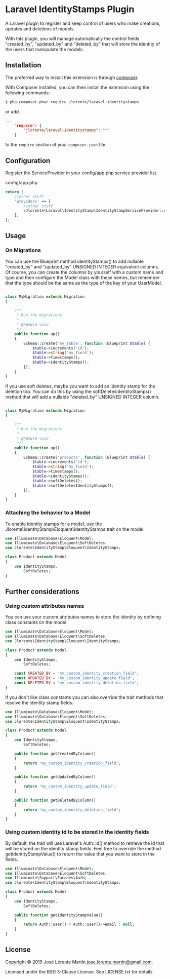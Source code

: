 Laravel IdentityStamps Plugin
=============================
A Laravel plugin to register and keep control of users who make creations, updates and deletions of models.

With this plugin, you will manage automatically the control fields "created_by", "updated_by" and "deleted_by" that 
will store the identity of the users that manipulate the models.

## Installation

The preferred way to install this extension is through [composer](http://getcomposer.org/download/).

With Composer installed, you can then install the extension using the following commands:

```bash
$ php composer.phar require jlorente/laravel-identitystamps
```

or add 

```json
...
    "require": {
        "jlorente/laravel-identitystamps": "*"
    }
```

to the ```require``` section of your `composer.json` file.

## Configuration

Register the ServiceProvider in your config/app.php service provider list.

config/app.php
```php
return [
    //other stuff
    'providers' => [
        //other stuff
        \Jlorente\Laravel\IdentityStamp\IdentityStampServiceProvider::class,
    ];
];
```

## Usage

### On Migrations

You can use the Blueprint method identityStamps() to add nullable "created_by" 
and "updated_by" UNSIGNED INTEGER equivalent columns. Of course, you can create 
the columns by yourself with a custom name and type and then configure the Model 
class with these names, but remember that the type should be the same as the type 
of the key of your UserModel.

```php

class MyMigration extends Migration
{

    /**
     * Run the migrations.
     *
     * @return void
     */
    public function up()
    {
        Schema::create('my_table', function (Blueprint $table) {
            $table->increments('id');
            $table->string('my_field');
            $table->timestamps();
            $table->identityStamps();
        });
    }
}
```

If you use soft deletes, maybe you want to add an identity stamp for the deletion too. 
You can do this by using the softDeletesIdentityStamps() method that will add a 
nullable "deleted_by" UNSIGNED INTEGER column.

```php

class MyMigration extends Migration
{

    /**
     * Run the migrations.
     *
     * @return void
     */
    public function up()
    {
        Schema::create('products', function (Blueprint $table) {
            $table->increments('id');
            $table->string('my_field');
            $table->timestamps();
            $table->identityStamps();
            $table->softDeletes();
            $table->softDeletesIdentityStamps();
        });
    }
}
```

### Attaching the behavior to a Model

To enable identity stamps for a model, use the Jlorente\IdentityStamp\Eloquent\IdentityStamps trait on the model:

```php
use Illuminate\Database\Eloquent\Model;
use Illuminate\Database\Eloquent\SoftDeletes;
use Jlorente\IdentityStamp\Eloquent\IdentityStamps;

class Product extends Model
{
    use IdentityStamps,
        SoftDeletes;
}
```

## Further considerations

### Using custom attributes names

You can use your custom attributes names to store the identity by defining class 
constants on the model.

```php
use Illuminate\Database\Eloquent\Model;
use Illuminate\Database\Eloquent\SoftDeletes;
use Jlorente\IdentityStamp\Eloquent\IdentityStamps;

class Product extends Model
{
    use IdentityStamps,
        SoftDeletes;

    const CREATED_BY = 'my_custom_identity_creation_field';
    const UPDATED_BY = 'my_custom_identity_update_field';
    const DELETED_BY = 'my_custom_identity_deletion_field';
}
```

If you don't like class constants you can also override the trait methods that 
resolve the identity stamp fields.

```php
use Illuminate\Database\Eloquent\Model;
use Illuminate\Database\Eloquent\SoftDeletes;
use Jlorente\IdentityStamp\Eloquent\IdentityStamps;

class Product extends Model
{
    use IdentityStamps,
        SoftDeletes;

    public function getCreatedByColumn() 
    {
        return 'my_custom_identity_creation_field';
    }

    public function getUpdatedByColumn() 
    {
        return 'my_custom_identity_update_field';
    }

    public function getDeletedByColumn() 
    {
        return 'my_custom_identity_deletion_field';
    }
}
```

### Using custom identity id to be stored in the identity fields

By default, the trait will use Laravel's Auth::id() method to retrieve the id 
that will be stored on the identity stamp fields. Feel free to override the 
method getIdentityStampValue() to return the value that you want to store in the 
fields.

```php
use Illuminate\Database\Eloquent\Model;
use Illuminate\Database\Eloquent\SoftDeletes;
use Illuminate\Support\Facades\Auth;
use Jlorente\IdentityStamp\Eloquent\IdentityStamps;

class Product extends Model
{
    use IdentityStamps,
        SoftDeletes;

    public function getIdentityStampValue() 
    {
        return Auth::user() ? Auth::user()->email : null;
    }
}
```

## License 

Copyright &copy; 2019 José Lorente Martín <jose.lorente.martin@gmail.com>.

Licensed under the BSD 3-Clause License. See LICENSE.txt for details.
